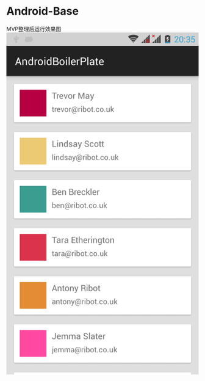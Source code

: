 # Android-Base
MVP整理后运行效果图  
![](https://github.com/GeorgeMe/Android-Base/blob/master/img/device-2017-03-30-203525.png)
